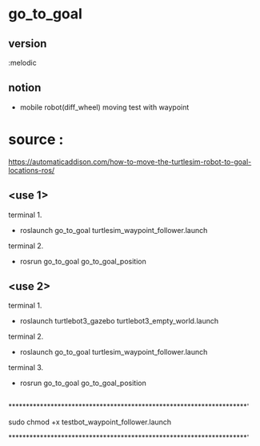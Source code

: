 # go_to_goal

## version
:melodic 

## notion 
- mobile robot(diff_wheel) moving test with waypoint

# source : 
 https://automaticaddison.com/how-to-move-the-turtlesim-robot-to-goal-locations-ros/
 

## <use 1> 

terminal 1.   
- roslaunch go_to_goal turtlesim_waypoint_follower.launch
  
terminal 2.
- rosrun go_to_goal go_to_goal_position
 


## <use 2> 
 
terminal 1.
- roslaunch turtlebot3_gazebo turtlebot3_empty_world.launch

terminal 2.   
- roslaunch go_to_goal turtlesim_waypoint_follower.launch
  
terminal 3.
- rosrun go_to_goal go_to_goal_position
  
  
## 
  ********************************************************************'
  
  sudo chmod +x testbot_waypoint_follower.launch
  
  ********************************************************************'
